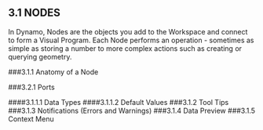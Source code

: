 ## 3.1 NODES 

In Dynamo, Nodes are the objects you add to the Workspace and connect to form a Visual Program. Each Node performs an operation - sometimes as simple as storing a number to more complex actions such as creating or querying geometry. 

###3.1.1 Anatomy of a Node

###3.2.1	Ports

####3.1.1.1	Data Types
####3.1.1.2	Default Values
###3.1.2	Tool Tips
###3.1.3	Notifications (Errors and Warnings)
###3.1.4	Data Preview
###3.1.5	Context Menu